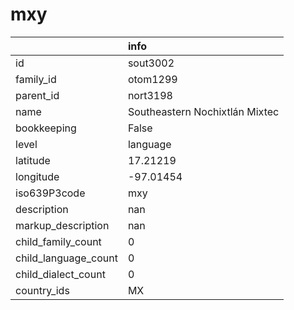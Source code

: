 # mxy
|                      | info                           |
|:---------------------|:-------------------------------|
| id                   | sout3002                       |
| family_id            | otom1299                       |
| parent_id            | nort3198                       |
| name                 | Southeastern Nochixtlán Mixtec |
| bookkeeping          | False                          |
| level                | language                       |
| latitude             | 17.21219                       |
| longitude            | -97.01454                      |
| iso639P3code         | mxy                            |
| description          | nan                            |
| markup_description   | nan                            |
| child_family_count   | 0                              |
| child_language_count | 0                              |
| child_dialect_count  | 0                              |
| country_ids          | MX                             |